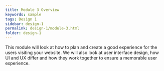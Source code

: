 ```yaml
---
title: Module 3 Overview
keywords: sample
tags: Design 1
sidebar: design-1
permalink: design-1/module-3.html
folder: design-1
---
```


This module will look at how to plan and create a good experience for the users visiting your website. We will also look at user interface design, how UI and UX differ and how they work together to ensure a memorable user experience.
